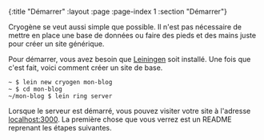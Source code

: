 {:title "D&eacute;marrer"
 :layout :page
 :page-index 1
 :section "D&eacute;marrer"}

Cryog&egrave;ne se veut aussi simple que possible. Il n&apos;est pas n&eacute;cessaire de mettre en place une base de donn&eacute;es ou faire des pieds et des mains juste pour cr&eacute;er un site g&eacute;n&eacute;rique.

Pour d&eacute;marrer, vous avez besoin que [Leiningen](http://leiningen.org/) soit install&eacute;. Une fois que c&apos;est fait, voici comment cr&eacute;er un site de base.


```
~ $ lein new cryogen mon-blog
~ $ cd mon-blog
~/mon-blog $ lein ring server
```

Lorsque le serveur est d&eacute;marr&eacute;, vous pouvez visiter votre site &agrave; l&apos;adresse [localhost:3000](http://localhost:3000). La premi&egrave;re chose que vous verrez est un README reprenant les &eacute;tapes suivantes.
